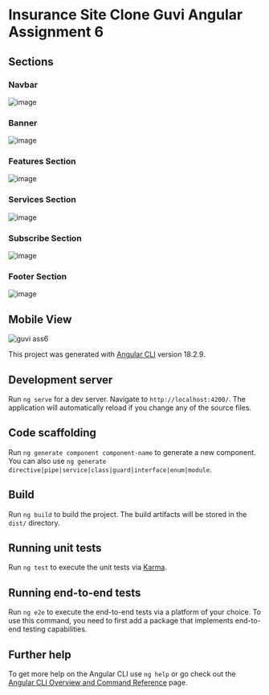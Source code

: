 # Insurance Site Clone Guvi Angular Assignment 6

## Sections
### Navbar
![image](https://github.com/user-attachments/assets/d7c94130-3634-4b4e-935a-55bf76c8158a)

### Banner
![image](https://github.com/user-attachments/assets/f1eb915d-a032-45f4-8610-d8b588cddec2)

### Features Section
![image](https://github.com/user-attachments/assets/ce4995cb-4a93-4b06-8c4c-e9d6850936c4)

### Services Section
![image](https://github.com/user-attachments/assets/3366188d-557d-46c2-bd69-03f996cbd2d9)

### Subscribe Section
![image](https://github.com/user-attachments/assets/03c719cd-8753-4071-85ba-6be018a840c1)

### Footer Section
![image](https://github.com/user-attachments/assets/4914395d-6ad6-42c7-b8f7-8c0e3f4c3f3f)


## Mobile View
![guvi ass6](https://github.com/user-attachments/assets/f96d7cf0-50f1-426f-8544-b9b95a0391d5)



This project was generated with [Angular CLI](https://github.com/angular/angular-cli) version 18.2.9.

## Development server

Run `ng serve` for a dev server. Navigate to `http://localhost:4200/`. The application will automatically reload if you change any of the source files.

## Code scaffolding

Run `ng generate component component-name` to generate a new component. You can also use `ng generate directive|pipe|service|class|guard|interface|enum|module`.

## Build

Run `ng build` to build the project. The build artifacts will be stored in the `dist/` directory.

## Running unit tests

Run `ng test` to execute the unit tests via [Karma](https://karma-runner.github.io).

## Running end-to-end tests

Run `ng e2e` to execute the end-to-end tests via a platform of your choice. To use this command, you need to first add a package that implements end-to-end testing capabilities.

## Further help

To get more help on the Angular CLI use `ng help` or go check out the [Angular CLI Overview and Command Reference](https://angular.dev/tools/cli) page.
